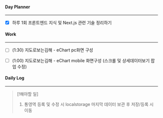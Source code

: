 
#### Day Planner
---
- [x] 하루 1회 프론트엔드 지식 및 Next.js 관련 기술 정리하기


#### Work
---
- [ ] (1:30) 지도로보는김해 - eChart pc화면 구성
- [ ] (1:00) 지도로보는김해 - eChart mobile 화면구성 (스크롤 및 상세데이터보기 팝업 수정)


#### Daily Log
---
> [!해야할 일]
> 1. 통영역 등록 및 수정 시 localstorage 마지막 데이터 보관 후 저장/등록 시 이동




